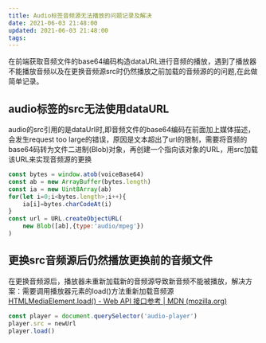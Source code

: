 ```yaml
---
title: Audio标签音频源无法播放的问题记录及解决
date: 2021-06-03 21:48:00
updated: 2021-06-03 21:48:00
tags:
---
```

在前端获取音频文件的base64编码构造dataURL进行音频的播放，遇到了播放器不能播放音频以及在更换音频源src时仍然播放之前加载的音频源的的问题,在此做简单记录。

## audio标签的src无法使用dataURL
audio的src引用的是dataUrl时,即音频文件的base64编码在前面加上媒体描述，会发生request too large的错误，原因是文本超出了url的限制，需要将音频的base64码转为文件二进制(Blob)对象，再创建一个指向该对象的URL，用src加载该URL来实现音频源的更换
```javascript
const bytes = window.atob(voiceBase64)
const ab = new ArrayBuffer(bytes.length)
const ia = new Uint8Array(ab)
for(let i=0;i<bytes.length>;i++){
    ia[i]=bytes.charCodeAt(i)
}
const url = URL.createObjectURL(
    new Blob([ab],{type:'audio/mpeg'})
)
```

## 更换src音频源后仍然播放更换前的音频文件
在更换音频源后，播放器未重新加载新的音频源导致新音频不能被播放，解决方案：需要调用播放器元素的load()方法重新加载音频源  [HTMLMediaElement.load() - Web API 接口参考 | MDN (mozilla.org)](https://developer.mozilla.org/zh-CN/docs/Web/API/HTMLMediaElement/load)

```javascript
const player = document.querySelector('audio-player')
player.src = newUrl
player.load()
```